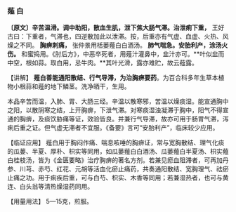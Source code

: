 ### 薤 白

 **〔原文〕辛苦温滑。调中助阳，散血生肌，泄下焦大肠气滞。治泄痢下重，** 王好古曰：下重者，气滞也，四逆散加此以泄滞。按，后重亦有气虚、血虚、火热、风燥之不同。 **胸痹刺痛，** 张仲景用栝蒌薤白白酒汤。  **肺气喘急。安胎利产，涂汤火伤。** 和蜜捣用。《肘后方》，中恶卒死者，用薤汁灌鼻中，韭汁亦可。**叶似韭而中空，根如蒜。取白用，忌牛肉。**其叶光滑，露亦难贮，故云薤露。

【讲解】 **薤白善能通阳散结、行气导滞，为治胸痹要药**。为百合科多年生草本植物小根蒜和薤的地下鱗茎。洗净晒干，生用。

本品辛苦而温，入肺、胃、大肠三经。辛温以散寒邪，苦温以燥痰湿。能宣通胸中之阳，以散阴寒之结，上开胸痹，下泄气滞。对寒痰湿浊凝滞于胸中，阳气不得宣通的胸痹，及痰饮胁痛等证，效验皆良。并兼行气导滞，故亦可用于肠胃气滞，泻痢后重之证。但气虚无滞者不宜服。《备要》言可“安胎利产”，临床较少应用。	

【临证应用】 薤白用于胸闷作痛、喘息咳唾的胸痹证，常与宽胸散结、理气化痰的瓜蒌、半夏、厚朴、枳实等同用，如瓜蒌薤白白酒汤、瓜蒌薤白半夏汤、枳实薤白桂枝汤，皆为《金匮要略》治疗胸痹的著名方剂。若兼见瘀血阻滞者，可再加丹参、川芎、赤芍、红花、元胡等活血化瘀止痛药，共奏通阳散结、宽胸理气、祛瘀止痛之功。用于痢疾后重，可与白芍、枳实、木香等同用；若兼湿热者，也可与黄连、白头翁等清热燥湿药同用。

【用量用法】 5—15克，煎服。
